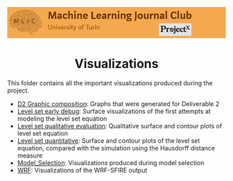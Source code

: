 ![Logo](/Support_Materials/Assets/Logo_MLJC.png)

<h1 align="center">
  Visualizations
</h1>

This folder contains all the important visualizations produced during the project.

- [D2 Graphic composition](/Visualizations/D2%20Graphic%20composition/): Graphs that were generated for Deliverable 2
- [Level set early debug](/Visualizations/Level%20set%20early%20debug/): Surface visualizations of the first attempts at modeling the level set equation
- [Level set qualitative evaluation](/Visualizations/Level%20set%20qualitative%20evaluation/): Qualitative surface and contour plots of level set equation 
- [Level set quantitative](/Visualizations/Level%20set%20quantitative/): Surface and contour plots of the level set equation, compared with the simulation using the Hausdorff distance measure
- [Model_Selection](/Visualizations/Model_Selection/): Visualizations produced during model selection
- [WRF](/Visualizations/WRF/): Visualizations of the WRF-SFIRE output
